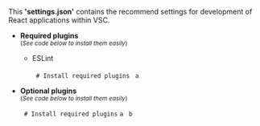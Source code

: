 This **'settings.json'** contains the recommend settings for development of React applications within VSC.

- **Required plugins** <br>	
	<small>(*See code below to install them easily*)</small>
	- ESLint <br><br>
	` # Install required plugins` 
	` a`
						
- **Optional plugins** <br>
	<small>(*See code below to install them easily*)</small>
	
	` # Install required plugins` 
	`a `
	`b `
	
